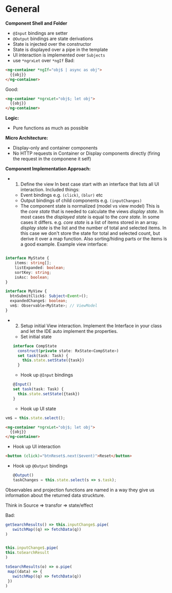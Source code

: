 # General

**Component Shell and Folder**

- `@Input` bindings are setter
- `@Output` bindings are state derivations
- State is injected over the constructor
- State is displayed over a pipe in the template
- UI interaction is implemented over `Subjects`
- use `*ngrxLet` over `*ngIf`
  Bad:

```html
<ng-container *ngIf="obj$ | async as obj">
  {{obj}}
</ng-container>
```

Good:

```html
<ng-container *ngrxLet="obj$; let obj">
  {{obj}}
</ng-container>
```

**Logic:**

- Pure functions as much as possible

**Micro Architecture:**

- Display-only and container components
- No HTTP requests in Container or Display components directly (firing the request in the componene it self)

**Component Implementation Approach:**

- 1. Define the view
     In best case start with an interface that lists all UI interaction.
     Included things:
  - Event bindings e.g. `(click)`, `(blur)` etc
  - Output bindings of child components e.g. `(inputChanges)`
  - The component state is normalized (model vs view model)
    This is the _core state_ that is needed to calculate the views _display state_.
    In most cases the _displayed state_ is equal to the _core state_.
    In some cases it differs. e.g. _core state_ is a list of items stored in an array.
    _display state_ is the list and the number of total and selected items.
    In this case we don't store the state for total and selected count, but derive it over a map function.
    Also sorting/hiding parts or the items is a good example.
    Example view interface:

```typescript

interface MyState {
    items: string[];
    listExpanded: boolean;
    sortKey: string;
    isAsc: boolean;
}

interface MyView {
  btnSubmitClick$: Subject<Event>();
  expandedChange$: boolean;
  vm$: Observable<MyState>; // ViewModel
}
```

- 2. Setup initial View interaction.
     Implement the Interface in your class and let the IDE auto implement the properties.
  - Set initial state
  ```typescript
  interface CompState
    construct(private state: RxState<CompState>)
    set task(task: Task) {
      this.state.setState({task})
    }
  ```
  - Hook up `@Input` bindings
  ```typescript
  @Input()
  set task(task: Task) {
    this.state.setState({task})
  }
  ```
  - Hook up UI state

```typescript
vm$ = this.state.select();
```

```html
<ng-container *ngrxLet="obj$; let obj">
  {{obj}}
</ng-container>
```

- Hook up UI interaction

```html
<button (click)="btnReset$.next($event)">Reset</button>
```

- Hook up `@Output` bindings

  ```typescript
  @Output()
  taskChanges = this.state.select(s => s.task);
  ```

Observables and projection functions are named in a way they give us information about the returned data struckture.

Think in Source => transfor => state/effect

Bad:

```typescript
getSearchResults() => this.inputChange$.pipe(
   switchMap((q) => fetchData(q))
)
```

```typescript

this.inputChange$.pipe(
this.toSearchResult
)

toSearchResults(o) => o.pipe(
 map((data) => {
   switchMap((q) => fetchData(q))
 })
)
```

